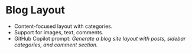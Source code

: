 # Blog Layout

- Content-focused layout with categories.
- Support for images, text, comments.
- GitHub Copilot prompt: *Generate a blog site layout with posts, sidebar categories, and comment section.*